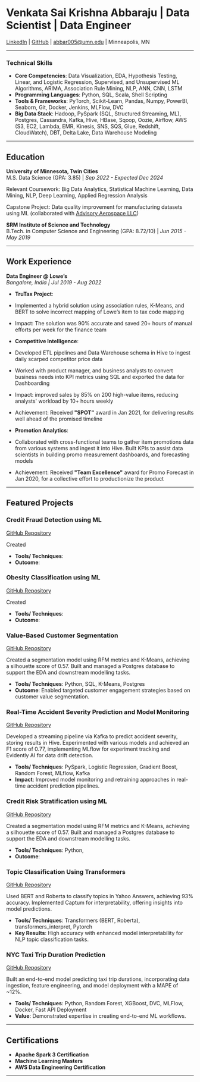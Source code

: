 # Venkata Sai Krishna Abbaraju | Data Scientist | Data Engineer

[LinkedIn](https://www.linkedin.com/in/vska/) | [GitHub](https://github.com/avsk80) | abbar005@umn.edu | Minneapolis, MN

---

### Technical Skills
- **Core Competencies**: Data Visualization, EDA, Hypothesis Testing, Linear, and Logistic Regression, Supervised, and Unsupervised ML Algorithms, ARIMA, Association Rule Mining, NLP, ANN, CNN, LSTM
- **Programming Languages**: Python, SQL, Scala, Shell Scripting
- **Tools & Frameworks**: PyTorch, Scikit-Learn, Pandas, Numpy, PowerBI, Seaborn, Git, Docker, Jenkins, MLFlow, DVC
- **Big Data Stack**: Hadoop, PySpark (SQL, Structured Streaming, ML), Postgres, Cassandra, Kafka, Hive, HBase, Sqoop, Oozie, Airflow, AWS (S3, EC2, Lambda, EMR, Kinesis, SNS, SQS, Glue, Redshift, CloudWatch), DBT, Delta Lake, Data Warehouse Modeling

---

## Education

**University of Minnesota, Twin Cities**  
M.S. Data Science (GPA: 3.85) | *Sep 2022 - Expected Dec 2024*  

Relevant Coursework: Big Data Analytics, Statistical Machine Learning, Data Mining, NLP, Deep Learning, Applied Regression Analysis  

Capstone Project: Data quality improvement for manufacturing datasets using ML (collaborated with [Advisory Aerospace LLC](https://www.factory-twin.com/))

**SRM Institute of Science and Technology**  
B.Tech. in Computer Science and Engineering (GPA: 8.72/10) | *Jun 2015 - May 2019*

---

## Work Experience

**Data Engineer @ Lowe’s**  
*Bangalore, India | Jul 2019 - Aug 2022*

- **TruTax Project**:
- Implemented a hybrid solution using association rules, K-Means, and BERT to solve incorrect mapping of Lowe’s item to tax code mapping
- Impact: The solution was 90% accurate and saved 20+ hours of manual efforts per week for the finance team 

- **Competitive Intelligence**:
- Developed ETL pipelines and Data Warehouse schema in Hive to ingest daily scarped competitor price data
- Worked with product manager, and business analysts to convert business needs into KPI metrics using SQL and exported the data for Dashboarding
- Impact: improved sales by 85% on 200 high-value items, reducing analysts' workload by 10+ hours weekly
- Achievement: Received **"SPOT"** award in Jan 2021, for delivering results well ahead of the promised timeline

- **Promotion Analytics**:
- Collaborated with cross-functional teams to gather item promotions data from various systems and ingest it into Hive. Built KPIs to assist data scientists in building promo measurement dashboards, and forecasting models
- Achievement: Received **"Team Excellence"** award for Promo Forecast in Jan 2020, for a collective effort to productionize the product  

---

## Featured Projects

### Credit Fraud Detection using ML  
[GitHub Repository](https://github.com/avsk80/credit-fraud-detection)

Created 

- **Tools/ Techniques**: 
- **Outcome**: 

### Obesity Classification using ML  
[GitHub Repository](https://github.com/avsk80/Obesity-classification)

Created 

- **Tools/ Techniques**: 
- **Outcome**: 

### Value-Based Customer Segmentation  
[GitHub Repository](https://github.com/avsk80/Olist-Customer-segmentation)

Created a segmentation model using RFM metrics and K-Means, achieving a silhouette score of 0.57. Built and managed a Postgres database to support the EDA and downstream modelling tasks.

- **Tools/ Techniques**: Python, SQL, K-Means, Postgres
- **Outcome**: Enabled targeted customer engagement strategies based on customer value segmentation.

### Real-Time Accident Severity Prediction and Model Monitoring  
[GitHub Repository](https://github.com/avsk80/Real-Time-Accident-Severity)

Developed a streaming pipeline via Kafka to predict accident severity, storing results in Hive. Experimented with various models and achieved an F1 score of 0.77, implementing MLflow for experiment tracking and Evidently AI for data drift detection.

- **Tools/ Techniques**: PySpark, Logistic Regression, Gradient Boost, Random Forest, MLflow, Kafka
- **Impact**: Improved model monitoring and retraining approaches in real-time accident prediction pipelines.

### Credit Risk Stratification using ML  
[GitHub Repository](https://github.com/avsk80/credit-risk-assessment)

Created a segmentation model using RFM metrics and K-Means, achieving a silhouette score of 0.57. Built and managed a Postgres database to support the EDA and downstream modelling tasks.

- **Tools/ Techniques**: Python, 
- **Outcome**: 

### Topic Classification Using Transformers  
[GitHub Repository](https://github.com/avsk80/Topic-Classification-using-Transformers)

Used BERT and Roberta to classify topics in Yahoo Answers, achieving 93% accuracy. Implemented Captum for interpretability, offering insights into model predictions.

- **Tools/ Techniques**: Transformers (BERT, Roberta), transformers_interpret, Pytorch
- **Key Results**: High accuracy with enhanced model interpretability for NLP topic classification tasks.

### NYC Taxi Trip Duration Prediction  
[GitHub Repository](https://github.com/avsk80/nyc-taxi-trip-duration-prediction)

Built an end-to-end model predicting taxi trip durations, incorporating data ingestion, feature engineering, and model deployment with a MAPE of ~12%.

- **Tools/ Techniques**: Python, Random Forest, XGBoost, DVC, MLFlow, Docker, Fast API Deployment
- **Value**: Demonstrated expertise in creating end-to-end ML workflows.

---

## Certifications

- **Apache Spark 3 Certification**
- **Machine Learning Masters**
- **AWS Data Engineering Certification**

---
